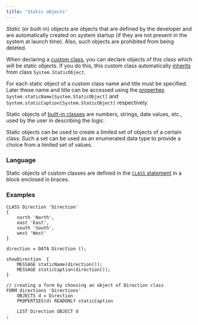 ```yaml
---
title: 'Static objects'
---
```


*Static* (or built-in) objects are objects that are defined by the developer and are automatically created on system startup (if they are not present in the system at launch time). Also, such objects are prohibited from being deleted.

When declaring a [custom class](User_classes.md), you can declare objects of this class which will be static objects. If you do this, this custom class automatically [inherits](User_classes.md#inheritance) from class `System.StaticObject`.

For each static object of a custom class name and title must be specified. Later these name and title can be accessed using the [properties](Properties.md) `System.staticName[System.StaticObject]` and `System.staticCaption[System.StaticObject]` respectively. 

Static objects of [built-in classes](Built-in_classes.md) are numbers, strings, date values, etc., used by the user in describing the logic.

Static objects can be used to create a limited set of objects of a certain class. Such a set can be used as an enumerated data type to provide a choice from a limited set of values. 

### Language

Static objects of custom classes are defined in the [`CLASS` statement](CLASS_statement.md) in a block enclosed in braces.

### Examples

```lsf
CLASS Direction 'Direction'
{
    north 'North',
    east 'East',
    south 'South',
    west 'West'
}

direction = DATA Direction ();

showDirection  {
    MESSAGE staticName(direction());
    MESSAGE staticCaption(direction());
}

// creating a form by choosing an object of Direction class
FORM directions 'Directions'
    OBJECTS d = Direction
    PROPERTIES(d) READONLY staticCaption

    LIST Direction OBJECT d
;
```

